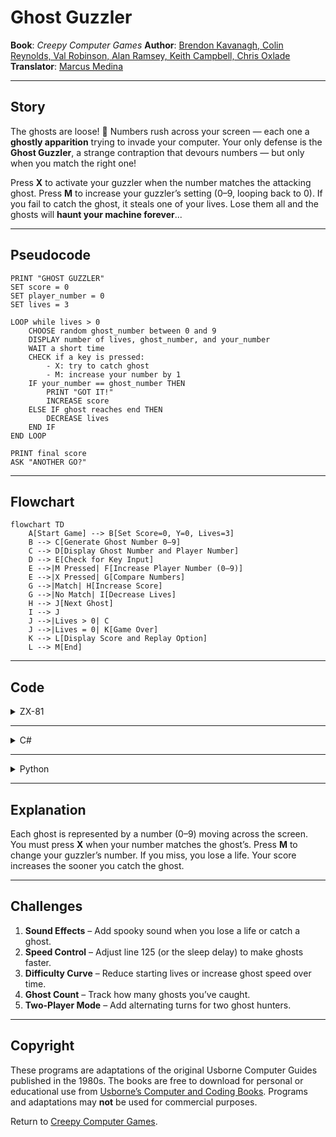 # Ghost Guzzler

**Book**: _Creepy Computer Games_
**Author**: [Brendon Kavanagh, Colin Reynolds, Val Robinson, Alan Ramsey, Keith Campbell, Chris Oxlade](https://github.com/marcusjobb/UsborneBooks)
**Translator**: [Marcus Medina](http://marcusmedina.pro)

---

## Story

The ghosts are loose! 👻
Numbers rush across your screen — each one a **ghostly apparition** trying to invade your computer.
Your only defense is the **Ghost Guzzler**, a strange contraption that devours numbers — but only when you match the right one!

Press **X** to activate your guzzler when the number matches the attacking ghost.
Press **M** to increase your guzzler’s setting (0–9, looping back to 0).
If you fail to catch the ghost, it steals one of your lives.
Lose them all and the ghosts will **haunt your machine forever**...

---

## Pseudocode

```plaintext
PRINT "GHOST GUZZLER"
SET score = 0
SET player_number = 0
SET lives = 3

LOOP while lives > 0
    CHOOSE random ghost_number between 0 and 9
    DISPLAY number of lives, ghost_number, and your_number
    WAIT a short time
    CHECK if a key is pressed:
        - X: try to catch ghost
        - M: increase your number by 1
    IF your_number == ghost_number THEN
        PRINT "GOT IT!"
        INCREASE score
    ELSE IF ghost reaches end THEN
        DECREASE lives
    END IF
END LOOP

PRINT final score
ASK "ANOTHER GO?"
```

---

## Flowchart

```mermaid
flowchart TD
    A[Start Game] --> B[Set Score=0, Y=0, Lives=3]
    B --> C[Generate Ghost Number 0–9]
    C --> D[Display Ghost Number and Player Number]
    D --> E[Check for Key Input]
    E -->|M Pressed| F[Increase Player Number (0–9)]
    E -->|X Pressed| G[Compare Numbers]
    G -->|Match| H[Increase Score]
    G -->|No Match| I[Decrease Lives]
    H --> J[Next Ghost]
    I --> J
    J -->|Lives > 0| C
    J -->|Lives = 0| K[Game Over]
    K --> L[Display Score and Replay Option]
    L --> M[End]
```

---

## Code

<details>
<summary>ZX-81</summary>

```basic
10 PRINT "GHOST GUZZLER"
20 LET S=0
30 LET Y=0
40 LET L=3
50 LET N=INT(RND*10)
60 LET I=1
70 CLS
80 FOR J=1 TO L
90 PRINT "/";
100 NEXT J
110 PRINT
120 PRINT TAB(I);N;TAB(18);":";Y
130 LET B$=INKEY$
140 IF B$="X" THEN GOTO 220
150 IF B$="M" THEN LET Y=Y+1
160 IF Y=10 THEN LET Y=0
170 LET I=I+1
180 IF I<18 THEN GOTO 70
190 LET L=L-1
200 IF L>0 THEN GOTO 50
210 GOTO 270
220 IF Y<>N THEN GOTO 170
230 PRINT "GOT IT"
240 PRINT "*******"
250 LET S=S+(18-I)
260 GOTO 50
270 CLS
280 PRINT "YOUR GHOST GUZZLING"
290 PRINT "SCORE IS ";S
300 PRINT
310 PRINT "ANOTHER GO? (PRESS Y OR N)"
320 INPUT A$
330 IF A$="Y" THEN RUN
340 IF A$="N" THEN STOP
```

</details>

---

<details>
<summary>C#</summary>

```csharp
using System;
using System.Threading;

class GhostGuzzler
{
    static void Main()
    {
        int score = 0;
        int player = 0;
        int lives = 3;
        Random rnd = new Random();

        while (lives > 0)
        {
            int ghost = rnd.Next(0, 10);
            for (int pos = 1; pos < 18; pos++)
            {
                Console.Clear();
                Console.WriteLine(new string('/', lives));
                Console.WriteLine($"\nGhost: {ghost}   You: {player}");
                Thread.Sleep(100);

                if (Console.KeyAvailable)
                {
                    var key = Console.ReadKey(true).Key;
                    if (key == ConsoleKey.M)
                    {
                        player = (player + 1) % 10;
                    }
                    else if (key == ConsoleKey.X)
                    {
                        if (player == ghost)
                        {
                            Console.WriteLine("GOT IT!");
                            score += 18 - pos;
                            Thread.Sleep(500);
                            break;
                        }
                    }
                }

                if (pos == 17)
                {
                    lives--;
                    Console.WriteLine("A ghost got you!");
                    Thread.Sleep(800);
                }
            }
        }

        Console.Clear();
        Console.WriteLine($"Your Ghost Guzzling Score: {score}");
        Console.Write("Another go? (Y/N): ");
        if (Console.ReadKey(true).Key == ConsoleKey.Y)
            Main();
    }
}
```

</details>

---

<details>
<summary>Python</summary>

```python
import random
import time
import msvcrt

def ghost_guzzler():
    score = 0
    player = 0
    lives = 3

    while lives > 0:
        ghost = random.randint(0, 9)
        for i in range(1, 18):
            print("\033c", end="")  # clear screen
            print("/" * lives)
            print(f"\nGhost: {ghost}   You: {player}")
            time.sleep(0.1)

            if msvcrt.kbhit():
                key = msvcrt.getwch().upper()
                if key == "M":
                    player = (player + 1) % 10
                elif key == "X":
                    if player == ghost:
                        print("GOT IT!")
                        score += (18 - i)
                        time.sleep(0.5)
                        break
            if i == 17:
                lives -= 1
                print("A ghost got you!")
                time.sleep(0.8)

    print(f"\nYour Ghost Guzzling Score: {score}")
    again = input("Another go? (Y/N): ").upper()
    if again == "Y":
        ghost_guzzler()

if __name__ == "__main__":
    ghost_guzzler()
```

</details>

---

## Explanation

Each ghost is represented by a number (0–9) moving across the screen.
You must press **X** when your number matches the ghost’s.
Press **M** to change your guzzler’s number.
If you miss, you lose a life.
Your score increases the sooner you catch the ghost.

---

## Challenges

1. **Sound Effects** – Add spooky sound when you lose a life or catch a ghost.
2. **Speed Control** – Adjust line 125 (or the sleep delay) to make ghosts faster.
3. **Difficulty Curve** – Reduce starting lives or increase ghost speed over time.
4. **Ghost Count** – Track how many ghosts you’ve caught.
5. **Two-Player Mode** – Add alternating turns for two ghost hunters.

---

## Copyright

These programs are adaptations of the original Usborne Computer Guides published in the 1980s.
The books are free to download for personal or educational use from
[Usborne’s Computer and Coding Books](https://usborne.com/row/books/computer-and-coding-books).
Programs and adaptations may **not** be used for commercial purposes.

Return to [Creepy Computer Games](./readme.md).
